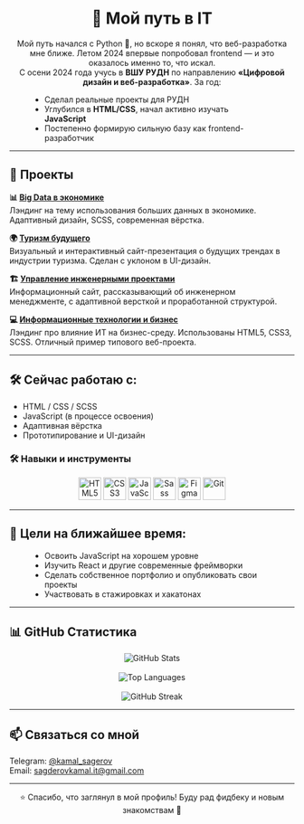 <div style="max-width: 700px; margin: 0 auto;">

<h1 align="center">🚀 Мой путь в IT</h1>

<p align="center">
Мой путь начался с Python 🐍, но вскоре я понял, что веб-разработка мне ближе. Летом 2024 впервые попробовал frontend — и это оказалось именно то, что искал.<br>
С осени 2024 года учусь в <strong>ВШУ РУДН</strong> по направлению <strong>«Цифровой дизайн и веб-разработка»</strong>. За год:
</p>

<ul style="max-width: 400px; margin: 0 auto; padding-left: 20px;">
  <li>Сделал реальные проекты для РУДН</li>
  <li>Углубился в <strong>HTML/CSS</strong>, начал активно изучать <strong>JavaScript</strong></li>
  <li>Постепенно формирую сильную базу как frontend-разработчик</li>
</ul>

---

## 💼 Проекты

**📊 [Big Data в экономике](https://sagderovkamalit.github.io/big-data-economics)**  
Лэндинг на тему использования больших данных в экономике. Адаптивный дизайн, SCSS, современная вёрстка.

**🌍 [Туризм будущего](https://sagderovkamalit.github.io/future-tourism)**  
Визуальный и интерактивный сайт-презентация о будущих трендах в индустрии туризма. Сделан с уклоном в UI-дизайн.

**🏗️ [Управление инженерными проектами](https://sagderovkamalit.github.io/engineering-management)**  
Информационный сайт, рассказывающий об инженерном менеджменте, с адаптивной версткой и проработанной структурой.

**💻 [Информационные технологии и бизнес](https://sagderovkamalit.github.io/it)**  
Лэндинг про влияние ИТ на бизнес-среду. Использованы HTML5, CSS3, SCSS. Отличный пример типового веб-проекта.

---

## 🛠️ Сейчас работаю с:

- HTML / CSS / SCSS  
- JavaScript (в процессе освоения)  
- Адаптивная вёрстка  
- Прототипирование и UI-дизайн

### 🛠️ Навыки и инструменты

<p align="center">
  <img src="https://cdn.jsdelivr.net/gh/devicons/devicon/icons/html5/html5-original.svg" width="40" height="40" alt="HTML5" />
  <img src="https://cdn.jsdelivr.net/gh/devicons/devicon/icons/css3/css3-original.svg" width="40" height="40" alt="CSS3" />
  <img src="https://cdn.jsdelivr.net/gh/devicons/devicon/icons/javascript/javascript-original.svg" width="40" height="40" alt="JavaScript" />
  <img src="https://cdn.jsdelivr.net/gh/devicons/devicon/icons/sass/sass-original.svg" width="40" height="40" alt="Sass" />
  <img src="https://cdn.jsdelivr.net/gh/devicons/devicon/icons/figma/figma-original.svg" width="40" height="40" alt="Figma" />
  <img src="https://cdn.jsdelivr.net/gh/devicons/devicon/icons/git/git-original.svg" width="40" height="40" alt="Git" />
</p>

---

## 🎯 Цели на ближайшее время:

<ul style="max-width: 400px; margin: 0 auto; padding-left: 20px;">
  <li>Освоить JavaScript на хорошем уровне</li>
  <li>Изучить React и другие современные фреймворки</li>
  <li>Сделать собственное портфолио и опубликовать свои проекты</li>
  <li>Участвовать в стажировках и хакатонах</li>
</ul>

---

## 📊 GitHub Статистика

<p align="center">
  <img src="https://github-readme-stats.vercel.app/api?username=SagderovKamalIT&show_icons=true&theme=radical" alt="GitHub Stats" /><br><br>
  <img src="https://github-readme-stats.vercel.app/api/top-langs/?username=SagderovKamalIT&layout=compact&theme=radical" alt="Top Languages" /><br><br>
  <img src="https://streak-stats.demolab.com?user=SagderovKamalIT&theme=radical" alt="GitHub Streak" />
</p>

---

## 📫 Связаться со мной

Telegram: [@kamal_sagerov](https://t.me/kamal_sagderov)  
Email: [sagderovkamal.it@gmail.com](mailto:sagderovkamal.it@gmail.com)

---

<p align="center">⭐️ Спасибо, что заглянул в мой профиль! Буду рад фидбеку и новым знакомствам 🤝</p>

</div>
